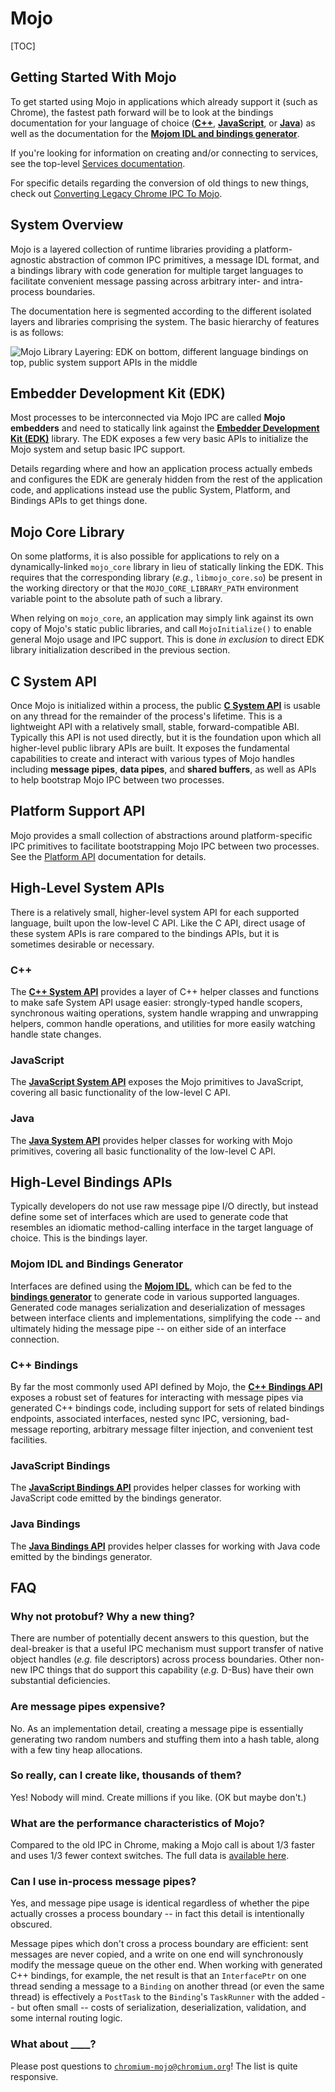 # Mojo

[TOC]

## Getting Started With Mojo

To get started using Mojo in applications which already support it (such as
Chrome), the fastest path forward will be to look at the bindings documentation
for your language of choice ([**C++**](#C_Bindings),
[**JavaScript**](#JavaScript-Bindings), or [**Java**](#Java-Bindings)) as well
as the documentation for the
[**Mojom IDL and bindings generator**](/mojo/public/tools/bindings/README.md).

If you're looking for information on creating and/or connecting to services, see
the top-level [Services documentation](/services/README.md).

For specific details regarding the conversion of old things to new things, check
out [Converting Legacy Chrome IPC To Mojo](/ipc/README.md).

## System Overview

Mojo is a layered collection of runtime libraries providing a platform-agnostic
abstraction of common IPC primitives, a message IDL format, and a bindings
library with code generation for multiple target languages to facilitate
convenient message passing across arbitrary inter- and intra-process boundaries.

The documentation here is segmented according to the different isolated layers
and libraries comprising the system. The basic hierarchy of features is as
follows:

![Mojo Library Layering: EDK on bottom, different language bindings on top, public system support APIs in the middle](https://docs.google.com/drawings/d/1RwhzKblXUZw-zhy_KDVobAYprYSqxZzopXTUsbwzDPw/pub?w=570&h=324)

## Embedder Development Kit (EDK)
Most processes to be interconnected via Mojo IPC are called **Mojo embedders**
and need to statically link against the
[**Embedder Development Kit (EDK)**](/mojo/edk/embedder/README.md) library. The
EDK exposes a few very basic APIs to initialize the Mojo system and setup basic
IPC support.

Details regarding where and how an application process actually embeds and
configures the EDK are generaly hidden from the rest of the application code,
and applications instead use the public System, Platform, and Bindings APIs to
get things done.

## Mojo Core Library
On some platforms, it is also possible for applications to rely on a
dynamically-linked `mojo_core` library in lieu of statically linking the EDK.
This requires that the corresponding library (*e.g.*, `libmojo_core.so`) be
present in the working directory or that the `MOJO_CORE_LIBRARY_PATH`
environment variable point to the absolute path of such a library.

When relying on `mojo_core`, an application may simply link against its own copy
of Mojo's static public libraries, and call `MojoInitialize()` to enable general
Mojo usage and IPC support. This is done *in exclusion* to direct EDK library
initialization described in the previous section.

## C System API
Once Mojo is initialized within a process, the public
[**C System API**](/mojo/public/c/system/README.md) is usable on any thread for
the remainder of the process's lifetime. This is a lightweight API with a
relatively small, stable, forward-compatible ABI. Typically this API is not used
directly, but it is the foundation upon which all higher-level public library
APIs are built. It exposes the fundamental capabilities to create and interact
with various types of Mojo handles including **message pipes**, **data pipes**,
and **shared buffers**, as well as APIs to help bootstrap Mojo IPC between two
processes.

## Platform Support API
Mojo provides a small collection of abstractions around platform-specific IPC
primitives to facilitate bootstrapping Mojo IPC between two processes. See the
[Platform API](/mojo/public/cpp/platform/README.md) documentation for details.

## High-Level System APIs
There is a relatively small, higher-level system API for each supported
language, built upon the low-level C API. Like the C API, direct usage of these
system APIs is rare compared to the bindings APIs, but it is sometimes desirable
or necessary.

### C++
The [**C++ System API**](/mojo/public/cpp/system/README.md) provides a layer of
C++ helper classes and functions to make safe System API usage easier:
strongly-typed handle scopers, synchronous waiting operations, system handle
wrapping and unwrapping helpers, common handle operations, and utilities for
more easily watching handle state changes.

### JavaScript
The [**JavaScript System API**](/third_party/blink/renderer/core/mojo/README.md)
exposes the Mojo primitives to JavaScript, covering all basic functionality of the
low-level C API.

### Java
The [**Java System API**](/mojo/public/java/system/README.md) provides helper
classes for working with Mojo primitives, covering all basic functionality of
the low-level C API.

## High-Level Bindings APIs
Typically developers do not use raw message pipe I/O directly, but instead
define some set of interfaces which are used to generate code that resembles
an idiomatic method-calling interface in the target language of choice. This is
the bindings layer.

### Mojom IDL and Bindings Generator
Interfaces are defined using the
[**Mojom IDL**](/mojo/public/tools/bindings/README.md), which can be fed to the
[**bindings generator**](/mojo/public/tools/bindings/README.md) to generate code
in various supported languages. Generated code manages serialization and
deserialization of messages between interface clients and implementations,
simplifying the code -- and ultimately hiding the message pipe -- on either side
of an interface connection.

### C++ Bindings
By far the most commonly used API defined by Mojo, the
[**C++ Bindings API**](/mojo/public/cpp/bindings/README.md) exposes a robust set
of features for interacting with message pipes via generated C++ bindings code,
including support for sets of related bindings endpoints, associated interfaces,
nested sync IPC, versioning, bad-message reporting, arbitrary message filter
injection, and convenient test facilities.

### JavaScript Bindings
The [**JavaScript Bindings API**](/mojo/public/js/README.md) provides helper
classes for working with JavaScript code emitted by the bindings generator.

### Java Bindings
The [**Java Bindings API**](/mojo/public/java/bindings/README.md) provides
helper classes for working with Java code emitted by the bindings generator.

## FAQ

### Why not protobuf? Why a new thing?
There are number of potentially decent answers to this question, but the
deal-breaker is that a useful IPC mechanism must support transfer of native
object handles (*e.g.* file descriptors) across process boundaries. Other
non-new IPC things that do support this capability (*e.g.* D-Bus) have their own
substantial deficiencies.

### Are message pipes expensive?
No. As an implementation detail, creating a message pipe is essentially
generating two random numbers and stuffing them into a hash table, along with a
few tiny heap allocations.

### So really, can I create like, thousands of them?
Yes! Nobody will mind. Create millions if you like. (OK but maybe don't.)

### What are the performance characteristics of Mojo?
Compared to the old IPC in Chrome, making a Mojo call is about 1/3 faster and uses
1/3 fewer context switches. The full data is [available here](https://docs.google.com/document/d/1n7qYjQ5iy8xAkQVMYGqjIy_AXu2_JJtMoAcOOupO_jQ/edit).

### Can I use in-process message pipes?
Yes, and message pipe usage is identical regardless of whether the pipe actually
crosses a process boundary -- in fact this detail is intentionally obscured.

Message pipes which don't cross a process boundary are efficient: sent messages
are never copied, and a write on one end will synchronously modify the message
queue on the other end. When working with generated C++ bindings, for example,
the net result is that an `InterfacePtr` on one thread sending a message to a
`Binding` on another thread (or even the same thread) is effectively a
`PostTask` to the `Binding`'s `TaskRunner` with the added -- but often small --
costs of serialization, deserialization, validation, and some internal routing
logic.

### What about ____?

Please post questions to
[`chromium-mojo@chromium.org`](https://groups.google.com/a/chromium.org/forum/#!forum/chromium-mojo)!
The list is quite responsive.

